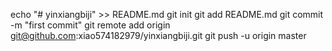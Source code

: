 
echo "# yinxiangbiji" >> README.md
git init
git add README.md
git commit -m "first commit"
git remote add origin git@github.com:xiao574182979/yinxiangbiji.git
git push -u origin master
